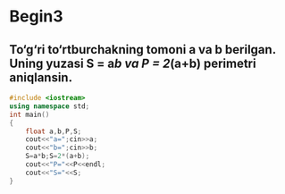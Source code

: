 # Begin3
## To‘g‘ri to‘rtburchakning tomoni a va b berilgan. Uning yuzasi S = a*b va P = 2*(a+b) perimetri aniqlansin.
```cpp
#include <iostream>
using namespace std;
int main()
{
	float a,b,P,S;
	cout<<"a=";cin>>a;
	cout<<"b=";cin>>b;
	S=a*b;S=2*(a+b);
	cout<<"P="<<P<<endl;
	cout<<"S="<<S;
}
```
